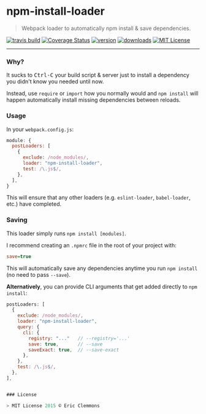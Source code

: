 # npm-install-loader

> Webpack loader to automatically npm install & save dependencies.


[![travis build](https://img.shields.io/travis/ericclemmons/npm-install-loader.svg)](https://travis-ci.org/ericclemmons/npm-install-loader)
[![Coverage Status](https://coveralls.io/repos/ericclemmons/npm-install-loader/badge.svg?branch=master&service=github)](https://coveralls.io/github/ericclemmons/npm-install-loader?branch=master)
[![version](https://img.shields.io/npm/v/npm-install-loader.svg)](http://npm.im/npm-install-loader)
[![downloads](https://img.shields.io/npm/dm/npm-install-loader.svg)](http://npm-stat.com/charts.html?package=npm-install-loader)
[![MIT License](https://img.shields.io/npm/l/npm-install-loader.svg)](http://opensource.org/licenses/MIT)

- - -

### Why?

It sucks to <kbd>Ctrl-C</kbd> your
build script & server just to install
a dependency you didn't know you needed until now.

Instead, use `require` or `import` how you normally would and `npm install`
will happen automatically install missing dependencies between reloads.

### Usage

In your `webpack.config.js`:

```js
module: {
  postLoaders: [
    {
      exclude: /node_modules/,
      loader: "npm-install-loader",
      test: /\.js$/,
    },
  ],
}
```

This will ensure that any other loaders
(e.g. `eslint-loader`, `babel-loader`, etc.) have completed.

### Saving

This loader simply runs `npm install [modules]`.

I recommend creating an `.npmrc` file
in the root of your project with:

```ini
save=true
```

This will automatically save any dependencies anytime you run `npm install` (no need to pass `--save`).

**Alternatively**, you can provide CLI arguments that get added directly to `npm install`:

```js
postLoaders: [
  {
    exclude: /node_modules/,
    loader: "npm-install-loader",
    query: {
      cli: {
        registry: "..."   // --registry='...'
        save: true,       // --save
        saveExact: true,  // --save-exact
      },
    },
    test: /\.js$/,
  },
],


### License

> MIT License 2015 © Eric Clemmons
